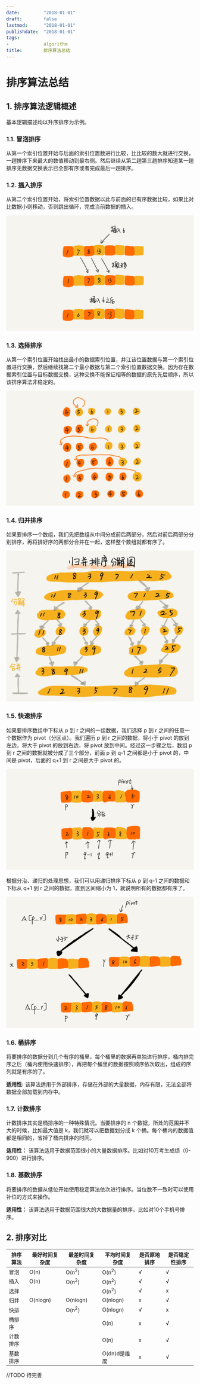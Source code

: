 ```yaml
---
date:         "2018-01-01"
draft:        false
lastmod:      "2018-01-01"
publishdate:  "2018-01-01"
tags:
-             algorithm
title:        排序算法总结
---
```


# 排序算法总结

## 1. 排序算法逻辑概述
基本逻辑描述均以升序排序为示例。
### 1.1. 冒泡排序

从第一个索引位置开始与后面的索引位置数进行比较，比比较的数大就进行交换，一趟排序下来最大的数值移动到最右侧。然后继续从第二趟第三趟排序知道某一趟排序无数据交换表示已全部有序或者完成最后一趟排序。

### 1.2. 插入排序

从第二个索引位置开始，将索引位置数据以此与前面的已有序数据比较，如果比对比数据小则移动，否则跳出循环，完成当前数据的插入。

![sort-insertion](../../picture/sort-insertion.jpg)

### 1.3. 选择排序

从第一个索引位置开始找出最小的数据索引位置，并江该位置数据与第一个索引位置进行交换，然后继续找第二个最小数据与第二个索引位置数据交换。因为存在数据索引位置与目标数据交换，这种交换不能保证相等的数据的原先先后顺序，所以该排序算法非稳定的。

![sort-selection](../../picture/sort-selection.jpg)

### 1.4. 归并排序

如果要排序一个数组，我们先把数组从中间分成前后两部分，然后对前后两部分分别排序，再将排好序的两部分合并在一起，这样整个数组就都有序了。

![sort-merge](../../picture/sort-merge.jpg)

### 1.5. 快速排序
如果要排序数组中下标从 p 到 r 之间的一组数据，我们选择 p 到 r 之间的任意一个数据作为 pivot（分区点）。我们遍历 p 到 r 之间的数据，将小于 pivot 的放到左边，将大于 pivot 的放到右边，将 pivot 放到中间。经过这一步骤之后，数组 p 到 r 之间的数据就被分成了三个部分，前面 p 到 q-1 之间都是小于 pivot 的，中间是 pivot，后面的 q+1 到 r 之间是大于 pivot 的。

![sort-quick](../../picture/sort-quick-step1.jpg)

根据分治、递归的处理思想，我们可以用递归排序下标从 p 到 q-1 之间的数据和下标从 q+1 到 r 之间的数据，直到区间缩小为 1，就说明所有的数据都有序了。

![sort-quick](../../picture/sort-quick-step2.jpg)

### 1.6. 桶排序

将要排序的数据分到几个有序的桶里，每个桶里的数据再单独进行排序。桶内排完序之后（桶内使用快速排序），再把每个桶里的数据按照顺序依次取出，组成的序列就是有序的了。

**适用性:** 该算法适用于外部排序，存储在外部的大量数据，内存有限，无法全部将数据全部加载到内存中。

### 1.7. 计数排序

计数排序其实是桶排序的一种特殊情况。当要排序的 n 个数据，所处的范围并不大的时候，比如最大值是 k，我们就可以把数据划分成 k 个桶。每个桶内的数据值都是相同的，省掉了桶内排序的时间。

**适用性：** 该算法适用于数据范围很小的大量数据排序。比如对10万考生成绩（0-900）进行排序。

### 1.8. 基数排序

将要排序的数据从低位开始使用稳定算法依次进行排序。当位数不一致时可以使用补位的方式来操作。

**适用性：** 该算法适用于数据范围很大的大数据量的排序。比如对10个手机号排序。



## 2. 排序对比

| 排序算法 | 最好时间复杂度 |  最差时间复杂度  |  平均时间复杂度  | 是否原地排序 | 是否稳定性排序 |
| -------- | -------------- | ---------------- | ---------------- | ------------ | -------------- |
| 冒泡     | O(n)           | O(n<sup>2</sup>) | O(n<sup>2</sup>) | √            | √              |
| 插入     | O(n)           | O(n<sup>2</sup>) | O(n<sup>2</sup>) | √            | √              |
| 选择     |                |                  | O(n<sup>2</sup>) | √            | x              |
| 归并     | O(nlogn)       | O(nlogn)         | O(nlogn)         | x            | √              |
| 快排     |                | O(n<sup>2</sup>）  | O(nlogn)         | √            | x              |
| 桶排序   |                |                  | O(n)             | x            | √              |
| 计数排序 |                |                  | O(n)             | x            | √              |
| 基数排序 |                |                  | O(dn)d是维度     | x            | √              |

//TODO 待完善